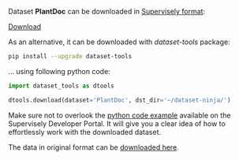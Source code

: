 Dataset **PlantDoc** can be downloaded in [Supervisely format](https://developer.supervisely.com/api-references/supervisely-annotation-json-format):

 [Download](https://assets.supervisely.com/remote/eyJsaW5rIjogInMzOi8vc3VwZXJ2aXNlbHktZGF0YXNldHMvMTM1NV9QbGFudERvYy9wbGFudGRvYy1EYXRhc2V0TmluamEudGFyIiwgInNpZyI6ICJjd2YzOUllN2VIUS8rS2szdlJKR2Urd3pubCtGcVppc2JET1V6Wlc2NGIwPSJ9?response-content-disposition=attachment%3B%20filename%3D%22plantdoc-DatasetNinja.tar%22)

As an alternative, it can be downloaded with *dataset-tools* package:
``` bash
pip install --upgrade dataset-tools
```

... using following python code:
``` python
import dataset_tools as dtools

dtools.download(dataset='PlantDoc', dst_dir='~/dataset-ninja/')
```
Make sure not to overlook the [python code example](https://developer.supervisely.com/getting-started/python-sdk-tutorials/iterate-over-a-local-project) available on the Supervisely Developer Portal. It will give you a clear idea of how to effortlessly work with the downloaded dataset.

The data in original format can be [downloaded here](https://github.com/pratikkayal/PlantDoc-Object-Detection-Dataset/archive/refs/heads/master.zip).